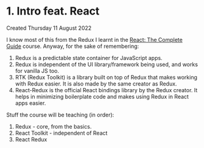 # 1. Intro feat. React
Created Thursday 11 August 2022

I know most of this from the Redux I learnt in the [React: The Complete Guide](https://github.com/sanjar-notes/reactjs-notes) course.
Anyway, for the sake of remembering:
1. Redux is a predictable state container for JavaScript apps.
2. Redux is independent of the UI library/framework being used, and works for vanilla JS too.
3. RTK (Redux Toolkit) is a library built on top of Redux that makes working with Redux easier. It is also made by the same creator as Redux.
4. React-Redux is the official React bindings library by the Redux creator. It helps in minimizing boilerplate code and makes using Redux in React apps easier.
   
Stuff the course will be teaching (in order):
1. Redux - core, from the basics.
2. React Toolkit - independent of React
3. React Redux
